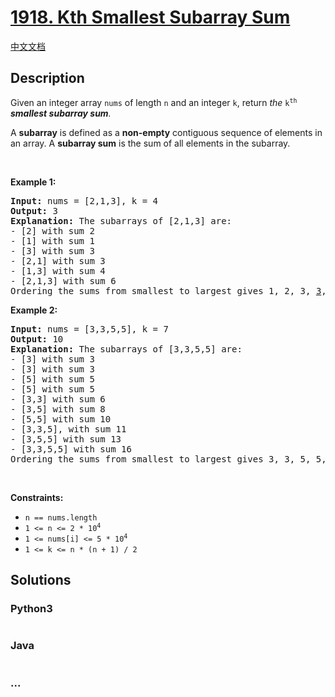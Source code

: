 # [1918. Kth Smallest Subarray Sum](https://leetcode.com/problems/kth-smallest-subarray-sum)

[中文文档](/solution/1900-1999/1918.Kth%20Smallest%20Subarray%20Sum/README.md)

## Description

<p>Given an integer array <code>nums</code> of length <code>n</code> and an integer <code>k</code>, return <em>the </em><code>k<sup>th</sup></code> <em><strong>smallest subarray sum</strong>.</em></p>

<p>A <strong>subarray</strong> is defined as a <strong>non-empty</strong> contiguous sequence of elements in an array. A <strong>subarray sum</strong> is the sum of all elements in the subarray.</p>

<p>&nbsp;</p>
<p><strong>Example 1:</strong></p>

<pre>
<strong>Input:</strong> nums = [2,1,3], k = 4
<strong>Output:</strong> 3
<strong>Explanation: </strong>The subarrays of [2,1,3] are:
- [2] with sum 2
- [1] with sum 1
- [3] with sum 3
- [2,1] with sum 3
- [1,3] with sum 4
- [2,1,3] with sum 6 
Ordering the sums from smallest to largest gives 1, 2, 3, <u>3</u>, 4, 6. The 4th smallest is 3.
</pre>

<p><strong>Example 2:</strong></p>

<pre>
<strong>Input:</strong> nums = [3,3,5,5], k = 7
<strong>Output:</strong> 10
<strong>Explanation: </strong>The subarrays of [3,3,5,5] are:
- [3] with sum 3
- [3] with sum 3
- [5] with sum 5
- [5] with sum 5
- [3,3] with sum 6
- [3,5] with sum 8
- [5,5] with sum 10
- [3,3,5], with sum 11
- [3,5,5] with sum 13
- [3,3,5,5] with sum 16
Ordering the sums from smallest to largest gives 3, 3, 5, 5, 6, 8, <u>10</u>, 11, 13, 16. The 7th smallest is 10.
</pre>

<p>&nbsp;</p>
<p><strong>Constraints:</strong></p>

<ul>
	<li><code>n == nums.length</code></li>
	<li><code>1 &lt;= n&nbsp;&lt;= 2 * 10<sup>4</sup></code></li>
	<li><code>1 &lt;= nums[i] &lt;= 5 * 10<sup>4</sup></code></li>
	<li><code>1 &lt;= k &lt;= n * (n + 1) / 2</code></li>
</ul>


## Solutions

<!-- tabs:start -->

### **Python3**

```python

```

### **Java**

```java

```

### **...**

```

```

<!-- tabs:end -->
